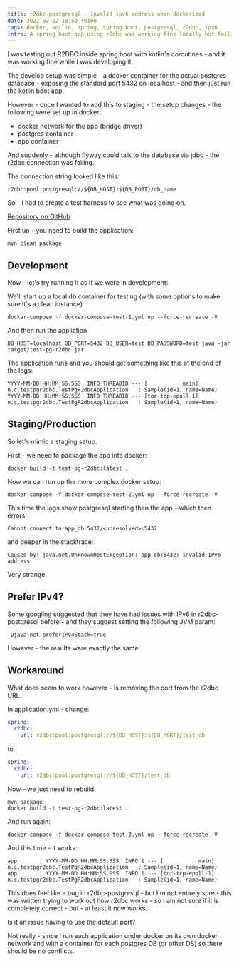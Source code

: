 ```yaml
---
title: r2dbc-postgresql - invalid ipv6 address when dockerized
date: 2022-02-22 10:50 +0100
tags: docker, kotlin, spring, spring boot, postgresql, r2dbc, ipv6
intro: A spring boot app using r2dbc was working fine locally but failing under docker - with "invalid ipv6 address"
---
```


I was testing out R2DBC inside spring boot with kotlin's coroutines - and it was working fine while I was developing it.

The develop setup was simple - a docker container for the actual postgres database - exposing the standard port 5432 on localhost - and then just run the kotlin boot app.

However - once I wanted to add this to staging - the setup changes - the following were set up in docker:

- docker network for the app (bridge driver)
- postgres container
- app container

And suddenly - although flyway could talk to the database via jdbc - the r2dbc connection was failing.

The connection string looked like this:

```text
r2dbc:pool:postgresql://${DB_HOST}:${DB_PORT}/db_name
```

So - I had to create a test harness to see what was going on.

[Repository on GitHub](https://github.com/chrissearle/r2dbc-pg-test)

First up - you need to build the application:

```shell
mvn clean package
```

## Development

Now - let's try running it as if we were in development:

We'll start up a local db container for testing (with some options to make sure it's a clean instance)

```shell
docker-compose -f docker-compose-test-1.yml up --force-recreate -V
```

And then run the appliation

```shell
DB_HOST=localhost DB_PORT=5432 DB_USER=test DB_PASSWORD=test java -jar target/test-pg-r2dbc.jar
```

The application runs and you should get something like this at the end of the logs:

```log
YYYY-MM-DD HH:MM:SS.SSS  INFO THREADID --- [           main] n.c.testpgr2dbc.TestPgR2dbcApplication   : Sample(id=1, name=Name)
YYYY-MM-DD HH:MM:SS.SSS  INFO THREADID --- [tor-tcp-epoll-1] n.c.testpgr2dbc.TestPgR2dbcApplication   : Sample(id=1, name=Name)
```

## Staging/Production

So let's mimic a staging setup.

First - we need to package the app into docker:

```shell
docker build -t test-pg-r2dbc:latest .
```

Now we can run up the more complex docker setup:

```shell
docker-compose -f docker-compose-test-2.yml up --force-recreate -V
```

This time the logs show postgresql starting then the app - which then errors:

```text
Cannot connect to app_db:5432/<unresolved>:5432
```

and deeper in the stacktrace:

```text
Caused by: java.net.UnknownHostException: app_db:5432: invalid IPv6 address
```

Very strange.

## Prefer IPv4?

Some googling suggested that they have had issues with IPv6 in r2dbc-postgresql before - and they suggest setting the following JVM param:

```shell
-Djava.net.preferIPv4Stack=true
```

However - the results were exactly the same.

## Workaround

What does seem to work however - is removing the port from the r2dbc URL.

In application.yml - change:

```yml
spring:
  r2dbc:
    url: r2dbc:pool:postgresql://${DB_HOST}:${DB_PORT}/test_db
```

to

```yml
spring:
  r2dbc:
    url: r2dbc:pool:postgresql://${DB_HOST}/test_db
```

Now - we just need to rebuild:

```shell
mvn package
docker build -t test-pg-r2dbc:latest .
```

And run again:

```shell
docker-compose -f docker-compose-test-2.yml up --force-recreate -V
```

And this time - it works:

```log
app       | YYYY-MM-DD HH:MM:SS.SSS  INFO 1 --- [           main] n.c.testpgr2dbc.TestPgR2dbcApplication   : Sample(id=1, name=Name)
app       | YYYY-MM-DD HH:MM:SS.SSS  INFO 1 --- [tor-tcp-epoll-1] n.c.testpgr2dbc.TestPgR2dbcApplication   : Sample(id=1, name=Name)
```

This does feel like a bug in r2dbc-postgresql - but I'm not entirely sure - this was written trying to work out how r2dbc works - so I am not sure if it is completely correct - but - at least it now works.

Is it an issue having to use the default port?

Not really - since I run each application under docker on its own docker network and with a container for each postgres DB (or other DB) so there should be no conflicts.
